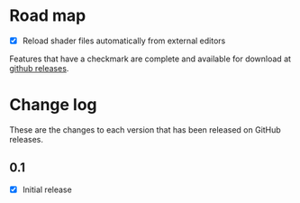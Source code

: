 # Road map

- [x] Reload shader files automatically from external editors

Features that have a checkmark are complete and available for
download at [github releases](https://github.com/danielscherzer/ShaderForm/releases).

# Change log

These are the changes to each version that has been released on GitHub releases.


## 0.1
- [x] Initial release
